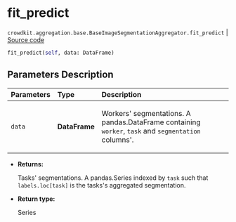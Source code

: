 # fit_predict
`crowdkit.aggregation.base.BaseImageSegmentationAggregator.fit_predict` | [Source code](https://github.com/Toloka/crowd-kit/blob/v1.1.0.rc4/crowdkit/aggregation/base/__init__.py#L72)

```python
fit_predict(self, data: DataFrame)
```

## Parameters Description

| Parameters | Type | Description |
| :----------| :----| :-----------|
`data`|**DataFrame**|<p>Workers&#x27; segmentations. A pandas.DataFrame containing `worker`, `task` and `segmentation` columns&#x27;.</p>

* **Returns:**

  Tasks' segmentations.
A pandas.Series indexed by `task` such that `labels.loc[task]`
is the tasks's aggregated segmentation.

* **Return type:**

  Series
